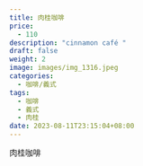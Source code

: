 ```yaml
---
title: 肉桂咖啡
price:
  - 110
description: "cinnamon café "
draft: false
weight: 2
image: images/img_1316.jpeg
categories:
  - 咖啡/義式
tags:
  - 咖啡
  - 義式
  - 肉桂
date: 2023-08-11T23:15:04+08:00
---
```


 肉桂咖啡
